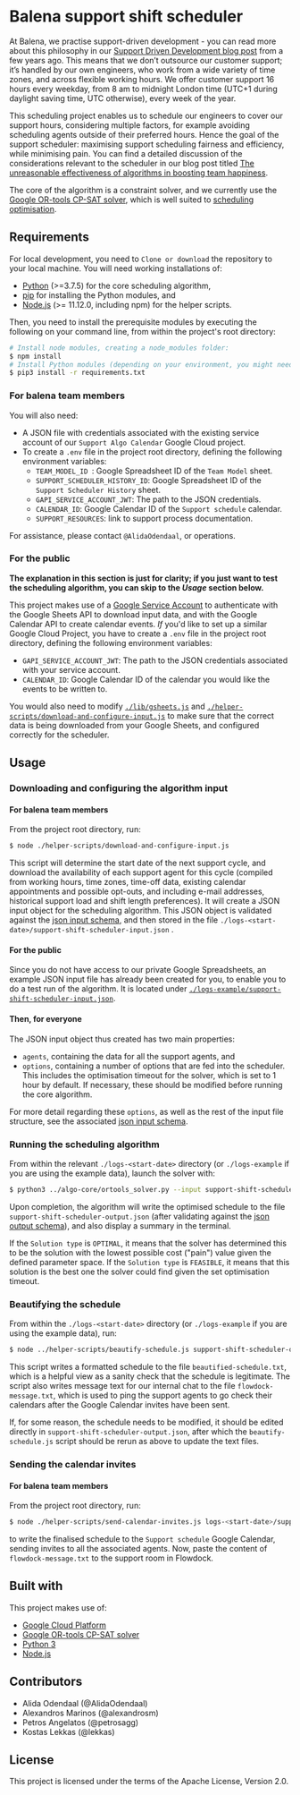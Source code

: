 # Balena support shift scheduler

At Balena, we practise support-driven development - you can read more about this philosophy in our [Support Driven Development blog post](https://www.balena.io/blog/support-driven-development/) from a few years ago. This means that we don’t outsource our customer support; it’s handled by our own engineers, who work from a wide variety of time zones, and across flexible working hours.  We offer customer support 16 hours every weekday, from 8 am to midnight London time (UTC+1 during daylight saving time, UTC otherwise), every week of the year.

This scheduling project enables us to schedule our engineers to cover our support hours, considering multiple factors, for example avoiding scheduling agents outside of their preferred hours. Hence the goal of the support scheduler: maximising support scheduling fairness and efficiency, while minimising pain. You can find a detailed discussion of the considerations relevant to the scheduler in our blog post titled [The unreasonable effectiveness of algorithms in boosting team happiness](<link-to-blog-post>).

The core of the algorithm is a constraint solver, and we currently use the [Google OR-tools CP-SAT solver](https://developers.google.com/optimization/cp/cp_solver), which is well suited to [scheduling optimisation](<https://developers.google.com/optimization/scheduling/job_shop>).



## Requirements

For local development, you need to `Clone or download` the repository to your local machine. You will need working installations of:

* [Python](https://www.python.org/downloads/) (>=3.7.5) for the core scheduling algorithm, 
* [pip](<https://pypi.org/project/pip/>) for installing the Python modules, and
* [Node.js](https://nodejs.org/en/download/) (>= 11.12.0, including npm) for the helper scripts.

Then, you need to install the prerequisite modules by executing the following on your command line, from within the project's root directory:

```bash
# Install node modules, creating a node_modules folder:
$ npm install
# Install Python modules (depending on your environment, you might need to prepend this with sudo):
$ pip3 install -r requirements.txt     
```

### For balena team members

You will also need:

* A JSON file with credentials associated with the existing service account of our `Support Algo Calendar` Google Cloud project.
* To create a `.env` file in the project root directory, defining the following environment variables:
  * `TEAM_MODEL_ID `: Google Spreadsheet ID of the `Team Model` sheet.
  * `SUPPORT_SCHEDULER_HISTORY_ID`: Google Spreadsheet ID of the `Support Scheduler History` sheet.
  * `GAPI_SERVICE_ACCOUNT_JWT`: The path to the JSON credentials.
  * `CALENDAR_ID`: Google Calendar ID of the `Support schedule` calendar.
  * `SUPPORT_RESOURCES`: link to support process documentation.

For assistance, please contact `@AlidaOdendaal`, or operations.



### For the public

**The explanation in this section is just for clarity; if you just want to test the scheduling algorithm, you can skip to the *Usage* section below.**

This project makes use of a [Google Service Account](https://cloud.google.com/compute/docs/access/service-accounts) to authenticate with the Google Sheets API to download input data, and with the Google Calendar API to create calendar events. *If* you'd like to set up a similar Google Cloud Project, you have to create a `.env` file in the project root directory, defining the following environment variables:

- `GAPI_SERVICE_ACCOUNT_JWT`: The path to the JSON credentials associated with your service account.
- `CALENDAR_ID`: Google Calendar ID of the calendar you would like the events to be written to.

You would also need to modify [`./lib/gsheets.js`](./lib/gsheets.js) and [`./helper-scripts/download-and-configure-input.js`](./helper-scripts/download-and-configure-input.js) to make sure that the correct data is being downloaded from your Google Sheets, and configured correctly for the scheduler.



## Usage



### Downloading and configuring the algorithm input



#### For balena team members

From the project root directory, run:

``` bash
$ node ./helper-scripts/download-and-configure-input.js
```

This script will determine the start date of the next support cycle, and download the availability of each support agent for this cycle (compiled from working hours, time zones, time-off data, existing calendar appointments and possible opt-outs, and including e-mail addresses, historical support load and shift length preferences). It will create a JSON input object for the scheduling algorithm. This JSON object is validated against the [json input schema](./lib/schemas/support-shift-scheduler-input.schema.json), and then stored in the file `./logs-<start-date>/support-shift-scheduler-input.json` .



#### For the public

Since you do not have access to our private Google Spreadsheets, an example JSON input file has already been created for you, to enable you to do a test run of the algorithm. It is located under [`./logs-example/support-shift-scheduler-input.json`](./logs-example/support-shift-scheduler-input.json).



#### Then, for everyone

The JSON input object thus created has two main properties:

* `agents`, containing the data for all the support agents, and
* `options`, containing a number of options that are fed into the scheduler. This includes the optimisation timeout for the solver, which is set to 1 hour by default. If necessary, these should be modified before running the core algorithm.

For more detail regarding these `options`, as well as the rest of the input file structure, see the associated [json input schema](./lib/schemas/support-shift-scheduler-input.schema.json).



### Running the scheduling algorithm

From within the relevant `./logs-<start-date>`  directory (or `./logs-example` if you are using the example data), launch the solver with:

```bash
$ python3 ../algo-core/ortools_solver.py --input support-shift-scheduler-input.json
```

Upon completion, the algorithm will write the optimised schedule to the file `support-shift-scheduler-output.json` (after validating against the [json output schema](./lib/schemas/support-shift-scheduler-output.schema.json)), and also display a summary in the terminal.

If the `Solution type` is `OPTIMAL`, it means that the solver has determined this to be the solution with the lowest possible cost ("pain") value given the defined parameter space. If the `Solution type` is `FEASIBLE`, it means that this solution is the best one the solver could find given the set optimisation timeout.



### Beautifying the schedule

From within the `./logs-<start-date>`  directory (or `./logs-example` if you are using the example data), run:

```bash
$ node ../helper-scripts/beautify-schedule.js support-shift-scheduler-output.json
```

This script writes a formatted schedule to the file `beautified-schedule.txt`, which is a helpful view as a sanity check that the schedule is legitimate. The script also writes message text for our internal chat to the file `flowdock-message.txt`, which is used to ping the support agents to go check their calendars after the Google Calendar invites have been sent.

If, for some reason, the schedule needs to be modified, it should be edited directly in `support-shift-scheduler-output.json`, after which the `beautify-schedule.js` script should be rerun as above to update the text files.



### Sending the calendar invites

#### For balena team members

From the project root directory, run:

```bash
$ node ./helper-scripts/send-calendar-invites.js logs-<start-date>/support-shift-scheduler-output.json
```

to write the finalised schedule to the `Support schedule` Google Calendar, sending invites to all the associated agents.  Now, paste the content of `flowdock-message.txt` to the support room in Flowdock.



## Built with

This project makes use of:

* [Google Cloud Platform](https://cloud.google.com/)
* [Google OR-tools CP-SAT solver](https://developers.google.com/optimization/cp/cp_solver)
* [Python 3](https://www.python.org/downloads/) 
* [Node.js](https://nodejs.org/en/download/)



## Contributors

* Alida Odendaal (@AlidaOdendaal)
* Alexandros Marinos (@alexandrosm)
* Petros Angelatos (@petrosagg)
* Kostas Lekkas (@lekkas)



## License

This project is licensed under the terms of the Apache License, Version 2.0.
